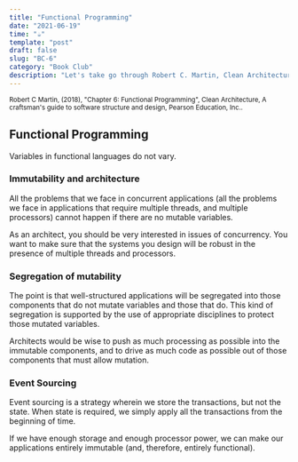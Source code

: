 ```yaml
---
title: "Functional Programming"
date: "2021-06-19"
time: "☕️"
template: "post"
draft: false
slug: "BC-6"
category: "Book Club"
description: "Let's take go through Robert C. Martin, Clean Architecture, Chapter 6. Functional Programming"
---
```


<sub>Robert C Martin, (2018), "Chapter 6: Functional Programming", Clean Architecture, A craftsman's guide to software structure and design, Pearson Education, Inc..</sub>

## Functional Programming

Variables in functional languages do not vary.

### Immutability and architecture

All the problems that we face in concurrent applications (all the problems we face in applications that require multiple threads, and multiple processors) cannot happen if there are no mutable variables.

As an architect, you should be very interested in issues of concurrency. You want to make sure that the systems you design will be robust in the presence of multiple threads and processors.

### Segregation of mutability

The point is that well-structured applications will be segregated into those components that do not mutate variables and those that do. This kind of segregation is supported by the use of appropriate disciplines to protect those mutated variables.

Architects would be wise to push as much processing as possible into the immutable components, and to drive as much code as possible out of those components that must allow mutation.

### Event Sourcing

Event sourcing is a strategy wherein we store the transactions, but not the state. When state is required, we simply apply all the transactions from the beginning of time.

If we have enough storage and enough processor power, we can make our applications entirely immutable (and, therefore, entirely functional).

